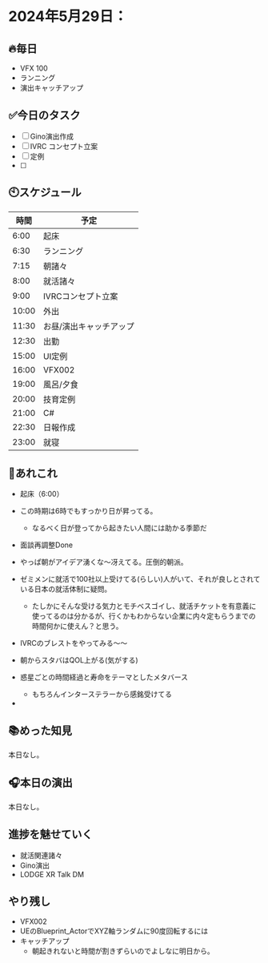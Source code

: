 
# 2024年5月29日：

## 🔥毎日
- VFX 100
- ランニング
- 演出キャッチアップ

## ✅今日のタスク
- [ ] Gino演出作成
- [ ] IVRC コンセプト立案
- [ ] 定例
- [ ] 


## 🕙スケジュール
| 時間 |  予定 |
|----|----|
|6:00|起床|
|6:30|ランニング|
|7:15|朝諸々|
|8:00|就活諸々|
|9:00|IVRCコンセプト立案|
|10:00|外出|
|11:30|お昼/演出キャッチアップ|
|12:30|出勤|
|15:00|UI定例|
|16:00|VFX002|
|19:00|風呂/夕食|
|20:00|技育定例|
|21:00|C#|
|22:30|日報作成|
|23:00|就寝|


## 📌あれこれ
- 起床（6:00）
- この時期は6時でもすっかり日が昇ってる。
  - なるべく日が登ってから起きたい人間には助かる季節だ
 
- 面談再調整Done

- やっぱ朝がアイデア湧くな～冴えてる。圧倒的朝派。
- ゼミメンに就活で100社以上受けてる(らしい)人がいて、それが良しとされている日本の就活体制に疑問。
  - たしかにそんな受ける気力とモチベスゴイし、就活チケットを有意義に使ってるのは分かるが、行くかもわからない企業に内々定もらうまでの時間何かに使えん？と思う。

- IVRCのブレストをやってみる～～
- 朝からスタバはQOL上がる(気がする)

- 惑星ごとの時間経過と寿命をテーマとしたメタバース
  - もちろんインターステラーから感銘受けてる
 
- 


## 📚めった知見
本日なし。

## 🎧本日の演出
本日なし。
 

## 進捗を魅せていく
- 就活関連諸々
- Gino演出
- LODGE XR Talk DM


## やり残し
- VFX002
- UEのBlueprint_ActorでXYZ軸ランダムに90度回転するには
- キャッチアップ
  - 朝起きれないと時間が割きずらいのでよしなに明日から。
